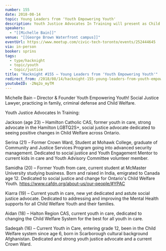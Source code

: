 ```yaml
---
number: 155
date: 2018-08-14
topic: Young Leaders from 'Youth Empowering Youth'
description: Youth Justice Advocates In Training will present as Child Welfare survivors. They will discuss what their most urgent needs are and the type of assistance that may be helpful. The youth will be focusing on the challenges of their lived experiences and the type of assistance that would be helpful to alleviate the ongoing harm.
speakers:
  - "[[Michelle Bain]]"
venue: "[[George Brown Waterfront campus]]"
eventUrl: https://www.meetup.com/civic-tech-toronto/events/252444645
via: in-person
booker: sprins
tags:
  - type/hacknight
  - topic/youth
  - topic/justice
title: "Hacknight #155 – Young Leaders from 'Youth Empowering Youth'"
redirect_from: /2018/08/14/hacknight-155-young-leaders-from-youth-empowering-youth-with-michelle-bain/
youtubeID: -2Nq2o_myTM
---
```

Michelle Bain – Director & Founder Youth Empowering Youth! Social Justice Lawyer, practicing in family, criminal defense and Child Welfare.

Youth Justice Advocates In Training:

Jackson (age 23) – Hamilton Catholic CAS, former youth in care, strong advocate in the Hamilton LGBTQ2S+, social justice advocate dedicated to seeing positive changes in Child Welfare across Ontario.

Serina (21) – Former Crown Ward, Student at Mohawk College, graduate of Community and Justice Services Program going into advanced security management. Dedicated to social justice and Youth Engagement Mentor to current kids in care and Youth Advisory Committee volunteer member.

Samidha (20) – Former Youth from care, current student at McMaster University studying business. Born and raised in India, emigrated to Canada age 12. Dedicated to social justice and change for Ontario's Child Welfare Youth. https://www.cafdn.org/about-us/our-people/#YPAC

Kiarra (19) – Current youth in care, new yet dedicated and astute social justice advocate. Dedicated to addressing and improving the Mental Health supports for all Child Welfare Youth and their families.

Aidan (18) – Halton Region CAS, current youth in care, dedicated to changing the Child Welfare System for the best for all youth in care.

Sadeqah (16) – Current Youth in Care, entering grade 12, been in the Child Welfare system since age 6, born in Scarborough cultural background Afghanistan. Dedicated and strong youth justice advocate and a current Crown Ward.